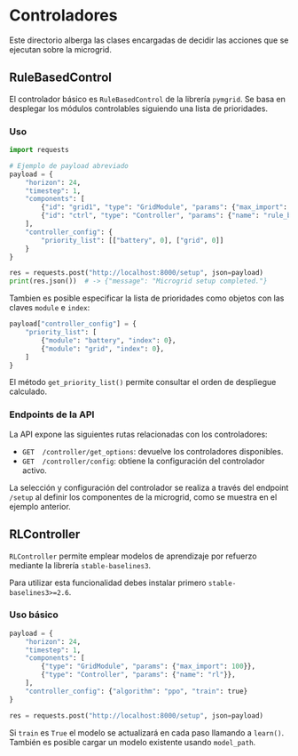 # Controladores

Este directorio alberga las clases encargadas de decidir las acciones que se ejecutan sobre la microgrid.

## RuleBasedControl

El controlador básico es `RuleBasedControl` de la librería `pymgrid`. Se basa en desplegar los módulos controlables siguiendo una lista de prioridades.

### Uso

```python
import requests

# Ejemplo de payload abreviado
payload = {
    "horizon": 24,
    "timestep": 1,
    "components": [
        {"id": "grid1", "type": "GridModule", "params": {"max_import": 100}},
        {"id": "ctrl", "type": "Controller", "params": {"name": "rule_based"}},
    ],
    "controller_config": {
        "priority_list": [["battery", 0], ["grid", 0]]
    }
}

res = requests.post("http://localhost:8000/setup", json=payload)
print(res.json())  # -> {"message": "Microgrid setup completed."}
```

Tambien es posible especificar la lista de prioridades como objetos con las claves
`module` e `index`:

```python
payload["controller_config"] = {
    "priority_list": [
        {"module": "battery", "index": 0},
        {"module": "grid", "index": 0},
    ]
}
```

El método `get_priority_list()` permite consultar el orden de despliegue calculado.

### Endpoints de la API

La API expone las siguientes rutas relacionadas con los controladores:

- `GET  /controller/get_options`: devuelve los controladores disponibles.
- `GET  /controller/config`: obtiene la configuración del controlador activo.

La selección y configuración del controlador se realiza a través del endpoint `/setup` al definir los componentes de la microgrid, como se muestra en el ejemplo anterior.

## RLController

`RLController` permite emplear modelos de aprendizaje por refuerzo mediante la librería `stable-baselines3`.

Para utilizar esta funcionalidad debes instalar primero `stable-baselines3>=2.6`.

### Uso básico

```python
payload = {
    "horizon": 24,
    "timestep": 1,
    "components": [
        {"type": "GridModule", "params": {"max_import": 100}},
        {"type": "Controller", "params": {"name": "rl"}},
    ],
    "controller_config": {"algorithm": "ppo", "train": true}
}

res = requests.post("http://localhost:8000/setup", json=payload)
```

Si `train` es `True` el modelo se actualizará en cada paso llamando a `learn()`. También es posible cargar un modelo existente usando `model_path`.
